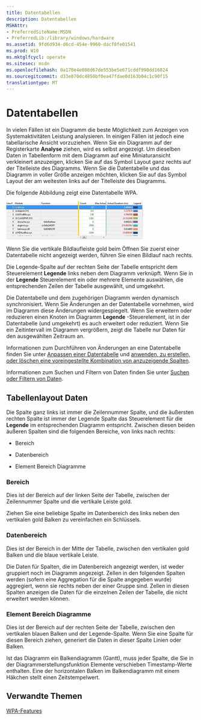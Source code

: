```yaml
---
title: Datentabellen
description: Datentabellen
MSHAttr:
- PreferredSiteName:MSDN
- PreferredLib:/library/windows/hardware
ms.assetid: 9fd6d934-d6cd-454e-9960-dacf0fe01541
ms.prod: W10
ms.mktglfcycl: operate
ms.sitesec: msdn
ms.openlocfilehash: 0a170e4e088d67de553be5e671cddf990dd16824
ms.sourcegitcommit: d33e870dc4850bf0ea47fdae0d163b04c1c90f15
translationtype: MT
---
```

# <a name="data-tables"></a>Datentabellen


In vielen Fällen ist ein Diagramm die beste Möglichkeit zum Anzeigen von Systemaktivitäten Leistung analysieren. In einigen Fällen ist jedoch eine tabellarische Ansicht vorzuziehen. Wenn Sie ein Diagramm auf der Registerkarte **Analyse** ziehen, wird es selbst angezeigt. Um dieselben Daten in Tabellenform mit dem Diagramm auf eine Miniaturansicht verkleinert anzuzeigen, klicken Sie auf das Symbol Layout ganz rechts auf der Titelleiste des Diagramms. Wenn Sie die Datentabelle und das Diagramm in voller Größe anzeigen möchten, klicken Sie auf das Symbol Layout der am weitesten links auf der Titelleiste des Diagramms.

Die folgende Abbildung zeigt eine Datentabelle WPA.

![WPA-Tabelle](images/wpatable.jpg)

Wenn Sie die vertikale Bildlaufleiste gold beim Öffnen Sie zuerst einer Datentabelle nicht angezeigt werden, führen Sie einen Bildlauf nach rechts.

Die Legende-Spalte auf der rechten Seite der Tabelle entspricht dem Steuerelement **Legende** links neben dem Diagramm verknüpft. Wenn Sie in der **Legende** Steuerelement ein oder mehrere Elemente auswählen, die entsprechenden Zeilen der Tabelle ausgewählt, und umgekehrt.

Die Datentabelle und dem zugehörigen Diagramm werden dynamisch synchronisiert. Wenn Sie Änderungen an der Datentabelle vornehmen, wird im Diagramm diese Änderungen widergespiegelt. Wenn Sie erweitern oder reduzieren einen Knoten im Diagramm **Legende** -Steuerelement, ist in der Datentabelle (und umgekehrt) es auch erweitert oder reduziert. Wenn Sie ein Zeitintervall im Diagramm vergrößern, zeigt die Tabelle nur Daten für den ausgewählten Zeitraum an.

Informationen zum Durchführen von Änderungen an eine Datentabelle finden Sie unter [Anpassen einer Datentabelle](customize-a-data-table.md) und [anwenden, zu erstellen, oder löschen eine voreingestellte Kombination von anzuzeigende Spalten](apply-create-or-delete-a-preset-combination-of-columns-to-display.md).

Informationen zum Suchen und Filtern von Daten finden Sie unter [Suchen oder Filtern von Daten](search-or-filter-data.md).

## <a name="data-table-layout"></a>Tabellenlayout Daten


Die Spalte ganz links ist immer die Zeilennummer Spalte, und die äußersten rechten Spalte ist immer der Legende Spalte das Steuerelement für die **Legende** im entsprechenden Diagramm entspricht. Zwischen diesen beiden äußeren Spalten sind die folgenden Bereiche, von links nach rechts:

-   Bereich

-   Datenbereich

-   Element Bereich Diagramme

### <a name="key-area"></a>Bereich

Dies ist der Bereich auf der linken Seite der Tabelle, zwischen der Zeilennummer Spalte und die vertikale Leiste gold.

Ziehen Sie eine beliebige Spalte im Datenbereich des links neben den vertikalen gold Balken zu vereinfachen ein Schlüssels.

### <a name="data-area"></a>Datenbereich

Dies ist der Bereich in der Mitte der Tabelle, zwischen den vertikalen gold Balken und die blaue vertikale Leiste.

Die Daten für Spalten, die im Datenbereich angezeigt werden, ist weder gruppiert noch im Diagramm angezeigt. Zellen in den folgenden Spalten werden (sofern eine Aggregation für die Spalte angegeben wurde) aggregiert, wenn sie rechts neben der einer Gruppe sind. Zellen in diesen Spalten anzeigen die Daten für die einzelnen Zeilen der Tabelle, die nicht erweitert werden können.

### <a name="graphing-element-area"></a>Element Bereich Diagramme

Dies ist der Bereich auf der rechten Seite der Tabelle, zwischen den vertikalen blauen Balken und der Legende-Spalte. Wenn Sie eine Spalte für diesen Bereich ziehen, generiert die Daten in dieser Spalte Linien oder Balken.

Ist das Diagramm ein Balkendiagramm (Gantt), muss jeder Spalte, die Sie in der Diagrammerstellungsfunktion Elemente verschieben Timestamp-Werte enthalten. Eine der horizontalen Balken im Balkendiagramm mit einem Häkchen stellt einen Zeitstempelwert.

## <a name="related-topics"></a>Verwandte Themen


[WPA-Features](wpa-features.md)

 

 








